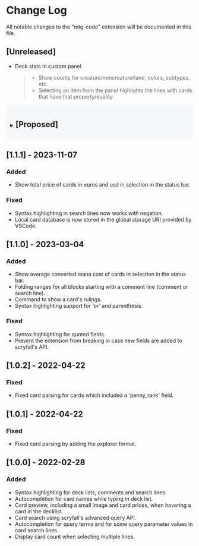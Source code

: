 # Change Log

All notable changes to the "mtg-code" extension will be documented in this file.

## [Unreleased]
<!-- The `blockquote`s under the `li` are just notes for development. They may or may not be included in the release's changelog. -->
- Deck stats in custom panel
  > * Show counts for creature/noncreature/land, colors, subtypes, etc.
  > * Selecting an item from the panel highlights the lines with cards that have that property/quality.

<!-- collapsible "proposed features" section -->
<style>
  details {
    --clr-bg: #B1C2D3;
    background-color: rgb(from var(--clr-bg) r g b / 0.1);
    padding: 0.75em;
    margin-bottom: 1em;
    summary h2 {
      display: inline-block;
    }
  }
</style>
<details>
<summary>

## [Proposed]
</summary>

### Add
- Recognition for deck files vs. scratch.
- Conversion between different deck formats.
- Deck legality checking
- Action to upload deck to deckbuilding site.
  > On success, append a comment to the deck file with a link to the online decklist, if possible.
- Action to open a scryfall search in the browser
- Action to open a card in Gatherer. (and other search engines? are there any?)
- Ability to set "search context" when deckbuilding
  > i.e. set options for `format`, `colors`, etc. that would be included in all searches made from the current deck file's editor.
- "Code Suggestion" actions (`Ctrl + .`) that would trigger searches for related cards.
  > Examples: Other red cards, Other 1 mv cards, Other cards with flying.
- Other deck views, i.e. show images in fanned-out stacks by mana cost with badges showing the number of copies of that card.
- Simplified deck probability info (probably another custom panel).
  > * Initially, this would ignore card draw, ramp, and other resource requirements (e.g. needing a creature to tap so the land makes mana of any color).
  > * The model should take into account if the land comes into play tapped.
  > * **Probabilities to compute:**
  >   * ***P**(drawing CARDNAME by turn X)*
  >   * ***P**(drawing CARDNAME by turn X && having enough mana to cast it)*
- Parse card info and replace the symbol text with the pictograph/svg.
  > * [Table of symbols](https://scryfall.com/docs/api/colors)
  > * [`/symbology` API](https://scryfall.com/docs/api/card-symbols/all)
- Localization settings: language, currency
- Card sorting actions
  > Intended for decklists

<!-- ### Change -->

<!-- ### Deprecate -->

<!-- ### Remove -->

<!-- ### Fix -->

<!-- ### Security -->

</details>

## [1.1.1] - 2023-11-07
### Added
- Show total price of cards in euros and usd in selection in the status bar.

### Fixed
- Syntax highlighting in search lines now works with negation.
- Local card database is now stored in the global storage URI provided by VSCode.

## [1.1.0] - 2023-03-04
### Added
- Show average converted mana cost of cards in selection in the status bar.
- Folding ranges for all blocks starting with a comment line (comment or search line).
- Command to show a card's rulings.
- Syntax highlighting support for *'or'* and parenthesis.

### Fixed
- Syntax highlighting for quoted fields.
- Prevent the extension from breaking in case new fields are added to scryfall's API.

## [1.0.2] - 2022-04-22
### Fixed
- Fixed card parsing for cards which included a 'penny_rank' field.


## [1.0.1] - 2022-04-22
### Fixed
- Fixed card parsing by adding the explorer format.

## [1.0.0] - 2022-02-28
### Added
- Syntax highlighting for deck lists, comments and search lines.
- Autocompletion for card names while typing in deck list.
- Card preview, including a small image and card prices, when hovering a card in the decklist.
- Card search using scryfall's advanced query API.
- Autocompletion for query terms and for some query parameter values in card search lines.
- Display card count when selecting multiple lines.
